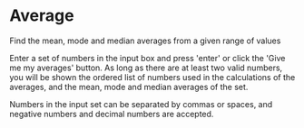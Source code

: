 # Average
Find the mean, mode and median averages from a given range of values

Enter a set of numbers in the input box and press 'enter' or click the 'Give me my averages' button. As long as there are at least two valid numbers, you will be shown the ordered list of numbers used in the calculations of the averages, and the mean, mode and median averages of the set.

Numbers in the input set can be separated by commas or spaces, and negative numbers and decimal numbers are accepted.
